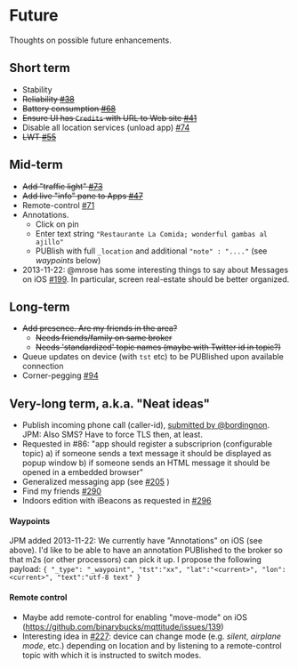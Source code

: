 # Future

Thoughts on possible future enhancements.

## Short term

* Stability
* ~~Reliability [#38](https://github.com/binarybucks/mqttitude/issues/38)~~
* ~~Battery consumption [#68](https://github.com/binarybucks/mqttitude/issues/68)~~
* ~~Ensure UI has `Credits` with URL to Web site [#41](https://github.com/binarybucks/mqttitude/issues/41)~~
* Disable all location services (unload app) [#74](https://github.com/binarybucks/mqttitude/issues/74)
* ~~LWT [#55](https://github.com/binarybucks/mqttitude/issues/55)~~

## Mid-term

* ~~Add "traffic light" [#73](https://github.com/binarybucks/mqttitude/issues/73)~~
* ~~Add live "info" pane to Apps [#47](https://github.com/binarybucks/mqttitude/issues/47)~~
* Remote-control [#71](https://github.com/binarybucks/mqttitude/issues/71)
* Annotations.
  * Click on pin
  * Enter text string `"Restaurante La Comida; wonderful gambas al ajillo"`
  * PUBlish with full `_location` and additional `"note" : "...."` (see _waypoints_ below)
* 2013-11-22: @mrose has some interesting things to say about Messages on iOS [#199](https://github.com/binarybucks/mqttitude/issues/199). In particular, screen real-estate should be better organized.


## Long-term

* ~~Add presence. Are my friends in the area?~~
  * ~~Needs friends/family on same broker~~
  * ~~Needs 'standardized' topic names (maybe with Twitter id in topic?)~~
* Queue updates on device (with `tst` etc) to be PUBlished upon available connection
* Corner-pegging [#94](https://github.com/binarybucks/mqttitude/issues/94)

## Very-long term, a.k.a. "Neat ideas"

* Publish incoming phone call (caller-id), [submitted by @bordingnon](http://twitter.com/bordignon/status/372627079059079168). JPM: Also SMS? Have to force TLS then, at least.
* Requested in #86: "app should register a subscriprion (configurable topic) a) if someone sends a text message it should be displayed as popup window b) if someone sends an HTML message it should be opened in a embedded browser"
* Generalized messaging app (see [#205](https://github.com/binarybucks/mqttitude/issues/205) )
* Find my friends [#290](https://github.com/binarybucks/mqttitude/blob/master/docs/FUTURE.md)
* Indoors edition with iBeacons as requested in [#296](https://github.com/binarybucks/mqttitude/issues/296)

#### Waypoints

JPM added 2013-11-22: We currently have "Annotations" on iOS (see above). I'd like to be able to have an annotation PUBlished to the broker so that m2s (or other processors) can pick it up. I propose the following payload: `{ "_type": "_waypoint", "tst":"xx", "lat":"<current>", "lon":<current>", "text":"utf-8 text" }`

#### Remote control

* Maybe add remote-control for enabling "move-mode" on iOS (https://github.com/binarybucks/mqttitude/issues/139)
* Interesting idea in [#227](https://github.com/binarybucks/mqttitude/issues/227): device can change mode (e.g. _silent_, _airplane mode_, etc.) depending on location and by listening to a remote-control topic with which it is instructed to switch modes.


